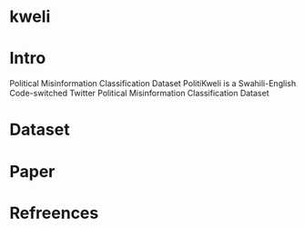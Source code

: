 # kweli
# Intro
Political Misinformation Classification Dataset
PolitiKweli is a Swahili-English Code-switched Twitter Political Misinformation Classification Dataset
# Dataset
# Paper
# Refreences
